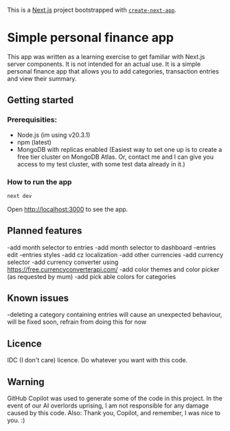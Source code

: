 This is a [Next.js](https://nextjs.org/) project bootstrapped with [`create-next-app`](https://github.com/vercel/next.js/tree/canary/packages/create-next-app).

# Simple personal finance app

This app was written as a learning exercise to get familiar with Next.js server components. It is not intended for an actual use. It is a simple personal finance app that allows you to add categories, transaction entries and view their summary. 

## Getting started
### Prerequisities:

- Node.js (im using v20.3.1)
- npm (latest)
- MongoDB with replicas enabled (Easiest way to set one up is to create a free tier cluster on MongoDB Atlas. Or, contact me and I can give you access to my test cluster, with some test data already in it.)

### How to run the app

```bash
next dev
```

Open [http://localhost:3000](http://localhost:3000) to see the app.

## Planned features
-add month selector to entries
-add month selector to dashboard
-entries edit
-entries styles
-add cz localization
-add other currencies
-add currency selector
-add currency converter using https://free.currencyconverterapi.com/
-add color themes and color picker (as requested by mum)
-add pick able colors for categories

## Known issues
-deleting a category containing entries will cause an unexpected behaviour, will be fixed soon, refrain from doing this for now

## Licence
IDC (I don't care) licence. Do whatever you want with this code.

## Warning
GitHub Copilot was used to generate some of the code in this project. In the event of our AI overlords uprising, I am not responsible for any damage caused by this code.
Also: Thank you, Copilot, and remember, I was nice to you. :)